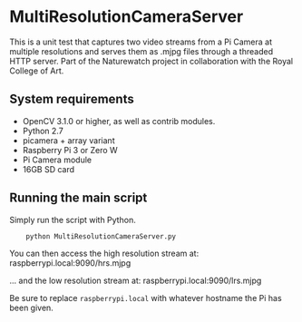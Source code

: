 # MultiResolutionCameraServer

This is a unit test that captures two video streams from a Pi Camera at multiple resolutions and serves them as .mjpg files through a threaded HTTP server. Part of the Naturewatch project in collaboration with the Royal College of Art.

## System requirements

- OpenCV 3.1.0 or higher, as well as contrib modules.
- Python 2.7
- picamera + array variant
- Raspberry Pi 3 or Zero W
- Pi Camera module
- 16GB SD card

## Running the main script

Simply run the script with Python.

        python MultiResolutionCameraServer.py

You can then access the high resolution stream at:
        raspberrypi.local:9090/hrs.mjpg

... and the low resolution stream at:
        raspberrypi.local:9090/lrs.mjpg

Be sure to replace `raspberrypi.local` with whatever hostname the Pi has been given. 
